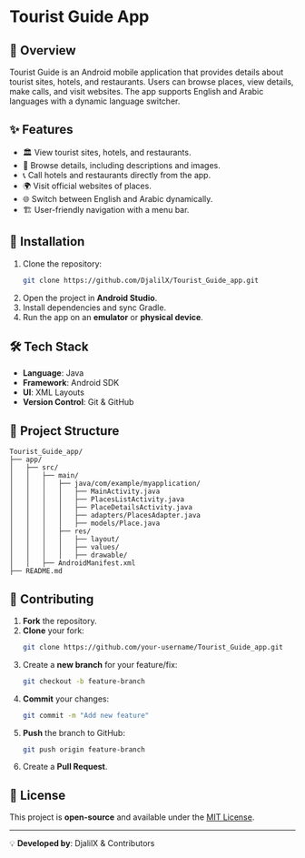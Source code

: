 # Tourist Guide App

## 📌 Overview
Tourist Guide is an Android mobile application that provides details about tourist sites, hotels, and restaurants. Users can browse places, view details, make calls, and visit websites. The app supports English and Arabic languages with a dynamic language switcher.

## ✨ Features
- 🏛️ View tourist sites, hotels, and restaurants.
- 📍 Browse details, including descriptions and images.
- 📞 Call hotels and restaurants directly from the app.
- 🌍 Visit official websites of places.
- 🌐 Switch between English and Arabic dynamically.
- 🏗️ User-friendly navigation with a menu bar.

## 🚀 Installation
1. Clone the repository:
   ```sh
   git clone https://github.com/DjalilX/Tourist_Guide_app.git
   ```
2. Open the project in **Android Studio**.
3. Install dependencies and sync Gradle.
4. Run the app on an **emulator** or **physical device**.

## 🛠️ Tech Stack
- **Language**: Java
- **Framework**: Android SDK
- **UI**: XML Layouts
- **Version Control**: Git & GitHub

## 📄 Project Structure
```
Tourist_Guide_app/
├── app/
│   ├── src/
│   │   ├── main/
│   │   │   ├── java/com/example/myapplication/
│   │   │   │   ├── MainActivity.java
│   │   │   │   ├── PlacesListActivity.java
│   │   │   │   ├── PlaceDetailsActivity.java
│   │   │   │   ├── adapters/PlacesAdapter.java
│   │   │   │   ├── models/Place.java
│   │   │   ├── res/
│   │   │   │   ├── layout/
│   │   │   │   ├── values/
│   │   │   │   ├── drawable/
│   │   ├── AndroidManifest.xml
├── README.md
```

## 🤝 Contributing
1. **Fork** the repository.
2. **Clone** your fork:
   ```sh
   git clone https://github.com/your-username/Tourist_Guide_app.git
   ```
3. Create a **new branch** for your feature/fix:
   ```sh
   git checkout -b feature-branch
   ```
4. **Commit** your changes:
   ```sh
   git commit -m "Add new feature"
   ```
5. **Push** the branch to GitHub:
   ```sh
   git push origin feature-branch
   ```
6. Create a **Pull Request**.

## 📜 License
This project is **open-source** and available under the [MIT License](LICENSE).

---
💡 **Developed by**: DjalilX & Contributors
